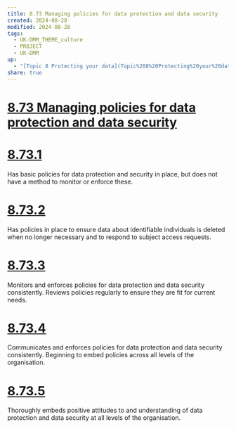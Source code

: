 ```yaml
---
title: 8.73 Managing policies for data protection and data security
created: 2024-08-28
modified: 2024-08-28
tags:
  - UK-DMM_THEME_culture
  - PROJECT
  - UK-DMM
up:
  - "[Topic 8 Protecting your data](Topic%208%20Protecting%20your%20data.md)"
share: true
---
```

# [8.73 Managing policies for data protection and data security](8.73%20Managing%20policies%20for%20data%20protection%20and%20data%20security.md)
# [8.73.1](8.73.1.md)

Has basic policies for data protection and security in place, but does not have a method to monitor or enforce these.

# [8.73.2](8.73.2.md)

Has policies in place to ensure data about identifiable individuals is deleted when no longer necessary and to respond to subject access requests.

# [8.73.3](8.73.3.md)

Monitors and enforces policies for data protection and data security consistently. Reviews policies regularly to ensure they are fit for current needs.

# [8.73.4](8.73.4.md)

Communicates and enforces policies for data protection and data security consistently. Beginning to embed policies across all levels of the organisation.

# [8.73.5](8.73.5.md)

Thoroughly embeds positive attitudes to and understanding of data protection and data security at all levels of the organisation.
